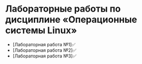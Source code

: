 # Лабораторные работы по дисциплине «Операционные системы Linux»
- [Лабораторная работа №1]✅
- [Лабораторная работа №2]✅
- [Лабораторная работа №3]✅

